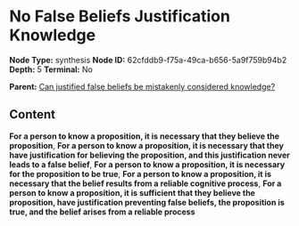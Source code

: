 # No False Beliefs Justification Knowledge

**Node Type:** synthesis
**Node ID:** 62cfddb9-f75a-49ca-b656-5a9f759b94b2
**Depth:** 5
**Terminal:** No

**Parent:** [Can justified false beliefs be mistakenly considered knowledge?](can-justified-false-beliefs-be-mistakenly-considered-knowledge-antithesis-24a75fd5-7f3b-422c-86ad-6d29e2adbaa7.md)

## Content

**For a person to know a proposition, it is necessary that they believe the proposition**, **For a person to know a proposition, it is necessary that they have justification for believing the proposition, and this justification never leads to a false belief**, **For a person to know a proposition, it is necessary for the proposition to be true**, **For a person to know a proposition, it is necessary that the belief results from a reliable cognitive process**, **For a person to know a proposition, it is sufficient that they believe the proposition, have justification preventing false beliefs, the proposition is true, and the belief arises from a reliable process**
